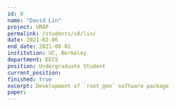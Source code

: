 ```yaml
---
id: 8
name: "David Lin"
project: URAP
permalink: /students/s8/lin/
date: 2021-02-06
end_date: 2021-08-01
institution: UC, Berkeley
department: EECS
position: Undergraduate Student
current_position: 
finished: true
excerpt: Development of `root_gnn` software package
paper: 
---
```

